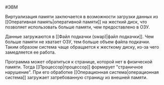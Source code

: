 #ЭВМ 

Виртуализация памяти заключается в возможности загрузки данных из [[Оперативная память|оперативной памяти]] на жесткий диск, что позволяет использовать больше памяти, чем предоставлено в ОЗУ.

Данные загружаются в [[Файл подкачки (swap)|файл подкачки]]. Чем больше памяти не хватает ОЗУ, тем больше объем файла подкачки. Таким образом система чаще обращается к жесткому диску, из-за чего замедляется ее работа.

Программа может обратиться к странице, которой нет в физической памяти. Тогда [[Процессор|процессор]] формирует "страничное нарушение". При его обработке [[Операционная система|операционная система]] загружает затребованную страницу из внешней памяти.